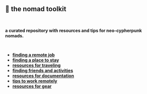 ## 🗿 the nomad toolkit

<br>

**a curated repository with resources and tips for neo-cypherpunk nomads.**



<br>

* **[finding a remote job](find_a_job.md)**
* **[finding a place to stay](find_lodging.md)**
* **[resources for traveling](resources_for_traveling.md)**
* **[finding friends and activities](find_friends.md)**
* **[resources for documentation](resources_for_documentation.md)**
* **[tips to work remotely](tips_to_work_remotely.md)**
* **[resources for gear](resources_for_gear.md)**




